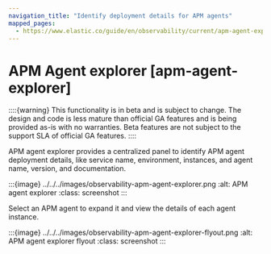 ```yaml
---
navigation_title: "Identify deployment details for APM agents"
mapped_pages:
  - https://www.elastic.co/guide/en/observability/current/apm-agent-explorer.html
---
```




# APM Agent explorer [apm-agent-explorer]


::::{warning}
This functionality is in beta and is subject to change. The design and code is less mature than official GA features and is being provided as-is with no warranties. Beta features are not subject to the support SLA of official GA features.
::::


APM agent explorer provides a centralized panel to identify APM agent deployment details, like service name, environment, instances, and agent name, version, and documentation.

:::{image} ../../../images/observability-apm-agent-explorer.png
:alt: APM agent explorer
:class: screenshot
:::

Select an APM agent to expand it and view the details of each agent instance.

:::{image} ../../../images/observability-apm-agent-explorer-flyout.png
:alt: APM agent explorer flyout
:class: screenshot
:::

